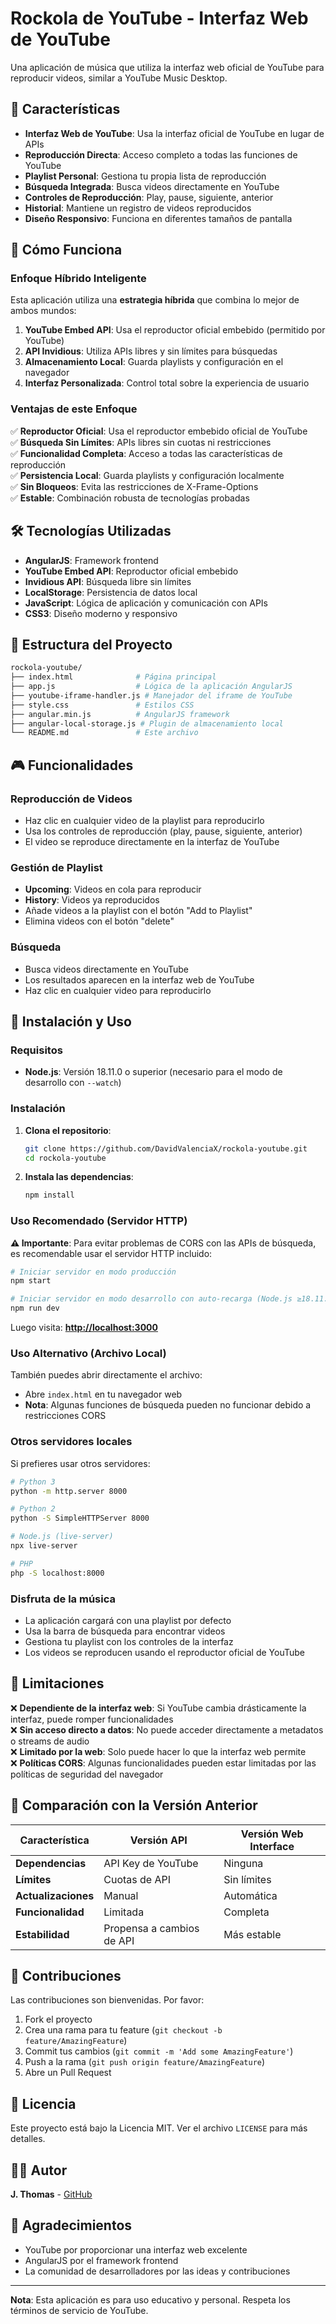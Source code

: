 # Rockola de YouTube - Interfaz Web de YouTube

Una aplicación de música que utiliza la interfaz web oficial de YouTube para reproducir videos, similar a YouTube Music Desktop.

## 🎵 Características

- **Interfaz Web de YouTube**: Usa la interfaz oficial de YouTube en lugar de APIs
- **Reproducción Directa**: Acceso completo a todas las funciones de YouTube
- **Playlist Personal**: Gestiona tu propia lista de reproducción
- **Búsqueda Integrada**: Busca videos directamente en YouTube
- **Controles de Reproducción**: Play, pause, siguiente, anterior
- **Historial**: Mantiene un registro de videos reproducidos
- **Diseño Responsivo**: Funciona en diferentes tamaños de pantalla

## 🚀 Cómo Funciona

### Enfoque Híbrido Inteligente

Esta aplicación utiliza una **estrategia híbrida** que combina lo mejor de ambos mundos:

1. **YouTube Embed API**: Usa el reproductor oficial embebido (permitido por YouTube)
2. **API Invidious**: Utiliza APIs libres y sin límites para búsquedas
3. **Almacenamiento Local**: Guarda playlists y configuración en el navegador
4. **Interfaz Personalizada**: Control total sobre la experiencia de usuario

### Ventajas de este Enfoque

✅ **Reproductor Oficial**: Usa el reproductor embebido oficial de YouTube  
✅ **Búsqueda Sin Límites**: APIs libres sin cuotas ni restricciones  
✅ **Funcionalidad Completa**: Acceso a todas las características de reproducción  
✅ **Persistencia Local**: Guarda playlists y configuración localmente  
✅ **Sin Bloqueos**: Evita las restricciones de X-Frame-Options  
✅ **Estable**: Combinación robusta de tecnologías probadas  

## 🛠️ Tecnologías Utilizadas

- **AngularJS**: Framework frontend
- **YouTube Embed API**: Reproductor oficial embebido
- **Invidious API**: Búsqueda libre sin límites
- **LocalStorage**: Persistencia de datos local
- **JavaScript**: Lógica de aplicación y comunicación con APIs
- **CSS3**: Diseño moderno y responsivo

## 📁 Estructura del Proyecto

```bash
rockola-youtube/
├── index.html              # Página principal
├── app.js                  # Lógica de la aplicación AngularJS
├── youtube-iframe-handler.js # Manejador del iframe de YouTube
├── style.css               # Estilos CSS
├── angular.min.js          # AngularJS framework
├── angular-local-storage.js # Plugin de almacenamiento local
└── README.md               # Este archivo
```

## 🎮 Funcionalidades

### Reproducción de Videos

- Haz clic en cualquier video de la playlist para reproducirlo
- Usa los controles de reproducción (play, pause, siguiente, anterior)
- El video se reproduce directamente en la interfaz de YouTube

### Gestión de Playlist

- **Upcoming**: Videos en cola para reproducir
- **History**: Videos ya reproducidos
- Añade videos a la playlist con el botón "Add to Playlist"
- Elimina videos con el botón "delete"

### Búsqueda

- Busca videos directamente en YouTube
- Los resultados aparecen en la interfaz web de YouTube
- Haz clic en cualquier video para reproducirlo

## 🔧 Instalación y Uso

### Requisitos

- **Node.js**: Versión 18.11.0 o superior (necesario para el modo de desarrollo con `--watch`)

### Instalación

1. **Clona el repositorio**:

   ```bash
   git clone https://github.com/DavidValenciaX/rockola-youtube.git
   cd rockola-youtube
   ```

2. **Instala las dependencias**:

   ```bash
   npm install
   ```

### Uso Recomendado (Servidor HTTP)

**⚠️ Importante**: Para evitar problemas de CORS con las APIs de búsqueda, es recomendable usar el servidor HTTP incluido:

```bash
# Iniciar servidor en modo producción
npm start

# Iniciar servidor en modo desarrollo con auto-recarga (Node.js ≥18.11.0)
npm run dev
```

Luego visita: **<http://localhost:3000>**

### Uso Alternativo (Archivo Local)

También puedes abrir directamente el archivo:

- Abre `index.html` en tu navegador web
- **Nota**: Algunas funciones de búsqueda pueden no funcionar debido a restricciones CORS

### Otros servidores locales

Si prefieres usar otros servidores:

```bash
# Python 3
python -m http.server 8000

# Python 2
python -S SimpleHTTPServer 8000

# Node.js (live-server)
npx live-server

# PHP
php -S localhost:8000
```

### Disfruta de la música

- La aplicación cargará con una playlist por defecto
- Usa la barra de búsqueda para encontrar videos
- Gestiona tu playlist con los controles de la interfaz
- Los videos se reproducen usando el reproductor oficial de YouTube

## 🎯 Limitaciones

❌ **Dependiente de la interfaz web**: Si YouTube cambia drásticamente la interfaz, puede romper funcionalidades  
❌ **Sin acceso directo a datos**: No puede acceder directamente a metadatos o streams de audio  
❌ **Limitado por la web**: Solo puede hacer lo que la interfaz web permite  
❌ **Políticas CORS**: Algunas funcionalidades pueden estar limitadas por las políticas de seguridad del navegador  

## 🔄 Comparación con la Versión Anterior

| Característica | Versión API | Versión Web Interface |
|----------------|-------------|----------------------|
| **Dependencias** | API Key de YouTube | Ninguna |
| **Límites** | Cuotas de API | Sin límites |
| **Actualizaciones** | Manual | Automática |
| **Funcionalidad** | Limitada | Completa |
| **Estabilidad** | Propensa a cambios de API | Más estable |

## 🤝 Contribuciones

Las contribuciones son bienvenidas. Por favor:

1. Fork el proyecto
2. Crea una rama para tu feature (`git checkout -b feature/AmazingFeature`)
3. Commit tus cambios (`git commit -m 'Add some AmazingFeature'`)
4. Push a la rama (`git push origin feature/AmazingFeature`)
5. Abre un Pull Request

## 📄 Licencia

Este proyecto está bajo la Licencia MIT. Ver el archivo `LICENSE` para más detalles.

## 👨‍💻 Autor

**J. Thomas** - [GitHub](https://github.com/jgthms)

## 🙏 Agradecimientos

- YouTube por proporcionar una interfaz web excelente
- AngularJS por el framework frontend
- La comunidad de desarrolladores por las ideas y contribuciones

---

**Nota**: Esta aplicación es para uso educativo y personal. Respeta los términos de servicio de YouTube.

